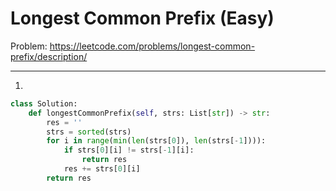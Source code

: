 Longest Common Prefix (Easy)
===

Problem: https://leetcode.com/problems/longest-common-prefix/description/

---

1.
```python
class Solution:
    def longestCommonPrefix(self, strs: List[str]) -> str:
        res = ''
        strs = sorted(strs)
        for i in range(min(len(strs[0]), len(strs[-1]))):
            if strs[0][i] != strs[-1][i]:
                return res
            res += strs[0][i]
        return res
```

